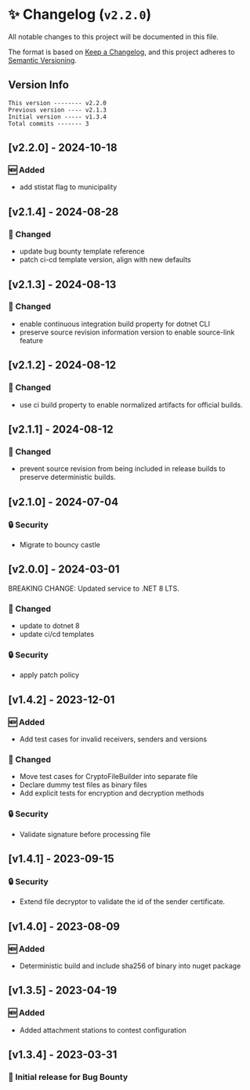 # ✨ Changelog (`v2.2.0`)

All notable changes to this project will be documented in this file.

The format is based on [Keep a Changelog](https://keepachangelog.com/en/1.0.0/),
and this project adheres to [Semantic Versioning](https://semver.org/spec/v2.0.0.html).

## Version Info

```text
This version -------- v2.2.0
Previous version ---- v2.1.3
Initial version ----- v1.3.4
Total commits ------- 3
```

## [v2.2.0] - 2024-10-18

### 🆕 Added

- add stistat flag to municipality

## [v2.1.4] - 2024-08-28

### :arrows_counterclockwise: Changed

- update bug bounty template reference
- patch ci-cd template version, align with new defaults

## [v2.1.3] - 2024-08-13

### 🔄 Changed

- enable continuous integration build property for dotnet CLI
- preserve source revision information version to enable source-link feature

## [v2.1.2] - 2024-08-12

### 🔄 Changed

- use ci build property to enable normalized artifacts for official builds.

## [v2.1.1] - 2024-08-12

### 🔄 Changed

- prevent source revision from being included in release builds to preserve deterministic builds.

## [v2.1.0] - 2024-07-04

### 🔒 Security

- Migrate to bouncy castle

## [v2.0.0] - 2024-03-01

BREAKING CHANGE: Updated service to .NET 8 LTS.

### :arrows_counterclockwise: Changed

- update to dotnet 8
- update ci/cd templates

### :lock: Security

- apply patch policy

## [v1.4.2] - 2023-12-01

### 🆕 Added

- Add test cases for invalid receivers, senders and versions

### 🔄 Changed

- Move test cases for CryptoFileBuilder into separate file
- Declare dummy test files as binary files
- Add explicit tests for encryption and decryption methods

### 🔒 Security

- Validate signature before processing file

## [v1.4.1] - 2023-09-15

### 🔒 Security

- Extend file decryptor to validate the id of the sender certificate.

## [v1.4.0] - 2023-08-09

### 🆕 Added

- Deterministic build and include sha256 of binary into nuget package

## [v1.3.5] - 2023-04-19

### 🆕 Added

- Added attachment stations to contest configuration

## [v1.3.4] - 2023-03-31

### 🎉 Initial release for Bug Bounty
